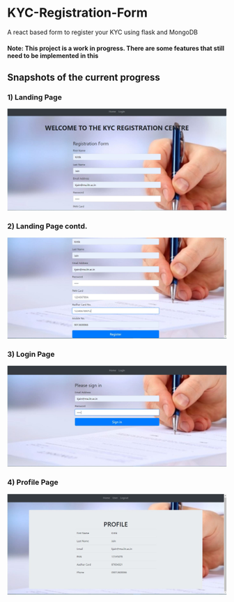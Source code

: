 # KYC-Registration-Form
A react based form to register your KYC using flask and MongoDB
#### Note: This project is a work in progress. There are some features that still need to be implemented in this
## Snapshots of the current progress
### 1) Landing Page
![Landing Page](https://github.com/kjain0073/KYC-Registration-Form/blob/master/kyc-form/project%20snaps/1.JPG)
### 2) Landing Page contd.
![Landing Page 2](https://github.com/kjain0073/KYC-Registration-Form/blob/master/kyc-form/project%20snaps/2.JPG)
### 3) Login Page
![Login Page](https://github.com/kjain0073/KYC-Registration-Form/blob/master/kyc-form/project%20snaps/3.JPG)
### 4) Profile Page
![Profile Page](https://github.com/kjain0073/KYC-Registration-Form/blob/master/kyc-form/project%20snaps/4.JPG)

